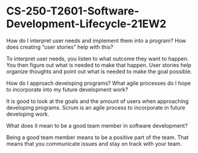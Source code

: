 # CS-250-T2601-Software-Development-Lifecycle-21EW2

How do I interpret user needs and implement them into a program? How does creating “user stories” help with this?

To interpret user needs, you listen to what outcome they want to happen. You then figure out what is needed to make that happen. User stories help organize thoughts and point out what is needed to make the goal possible.

How do I approach developing programs? What agile processes do I hope to incorporate into my future development work?

It is good to look at the goals and the amount of users when approaching developing programs. Scrum is an agile process to incorporate in future developing work.

What does it mean to be a good team member in software development?

Being a good team member means to be a positive part of the team. That means that you communicate issues and stay on track with your team.
